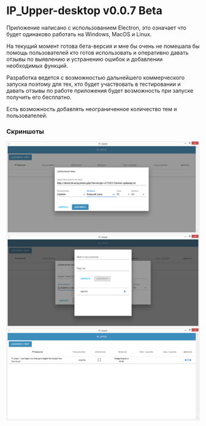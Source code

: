 # IP_Upper-desktop v0.0.7 Beta

Приложение написано с использованием Electron, это означает что будет одинаково работать на Windows, MacOS и Linux.

На текущий момент готова бета-версия и мне бы очень не помешала бы помощь пользователей кто готов использовать и оперативно давать отзывы по выявлению и устранению ошибок и добавлении необходимых функций. 

Разработка ведется с возможностью дальнейшего коммерческого запуска поэтому для тех, кто будет участвовать в тестировании и давать отзывы по работе приложения будет возможность при запуске получить его бесплатно.

Есть возможность добавлять неограниченное количество тем и пользователей.

### Скриншоты

<img src="screenshots/1.png">

<img src="screenshots/2.png">

<img src="screenshots/3.png">
